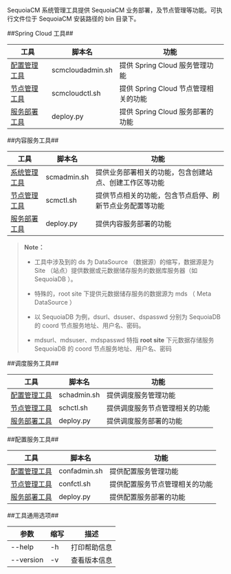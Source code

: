 SequoiaCM 系统管理工具提供 SequoiaCM 业务部署，及节点管理等功能。可执行文件位于 SequoiaCM 安装路径的 bin 目录下。

##Spring Cloud 工具##

|工具    |脚本名 |功能   |
|--------|-------|-------|
|[配置管理工具][scmcloudadmin]|scmcloudadmin.sh|提供 Spring Cloud 服务管理功能|
|[节点管理工具][scmcloudctl]|scmcloudctl.sh|提供 Spring Cloud 节点管理相关的功能|
|[服务部署工具][cloud_deploy]|deploy.py|提供 Spring Cloud 服务部署的功能|

##内容服务工具##

|工具    |脚本名 |功能   |
|--------|-------|-------|
|[系统管理工具][scmadmin] |scmadmin.sh|提供业务部署相关的功能，包含创建站点、创建工作区等功能|
|[节点管理工具][scmctl] |scmctl.sh|提供节点相关的功能，包含节点启停、刷新节点业务配置等功能|
|[服务部署工具][contentserver_deploy]|deploy.py|提供内容服务部署的功能|

>  **Note：**
>
>  * 工具中涉及到的 ds 为 DataSource （数据源）的缩写，数据源是为 Site （站点）提供数据或元数据储存服务的数据库服务器（如 SequoiaDB ）。
>
>  * 特殊的，root site 下提供元数据储存服务的数据源为 mds （ Meta DataSource ）
>
>  * 以 SequoiaDB 为例，dsurl、dsuser、dspasswd 分别为 SequoiaDB 的 coord 节点服务地址、用户名、密码。
>
>  * mdsurl、mdsuser、mdspasswd 特指 __root site__ 下元数据存储服务 SequoiaDB 的 coord 节点服务地址、用户名、密码

##调度服务工具##

|工具    |脚本名 |功能   |
|--------|-------|-------|
|[配置管理工具][schadmin]|schadmin.sh|提供调度服务管理功能|
|[节点管理工具][schctl]|schctl.sh|提供调度服务节点管理相关的功能|
|[服务部署工具][sch_deploy]|deploy.py|提供调度服务部署的功能|

##配置服务工具##

|工具    |脚本名 |功能   |
|--------|-------|-------|
|[配置管理工具][confadmin]|confadmin.sh|提供配置服务管理功能|
|[节点管理工具][confctl]|confctl.sh|提供配置服务节点管理相关的功能|
|[服务部署工具][conf_deploy]|deploy.py|提供配置服务部署的功能|

##工具通用选项##


|参数       |缩写 |描述             |
|---------- |-----|-----------------|
|--help     |-h   |打印帮助信息     |
|--version  |-v   |查看版本信息     |


[system]:Maintainance/Tools/system_init_script.md
[scmcloudadmin]:Maintainance/Tools/Scmcloudadmin/Readme.md
[scmcloudctl]:Maintainance/Tools/Scmcloudctl/Readme.md
[cloud_deploy]:Maintainance/Tools/cloud_deploy_script.md

[scmadmin]:Maintainance/Tools/Scmadmin/Readme.md
[scmctl]:Maintainance/Tools/Scmctl/Readme.md
[contentserver_deploy]:Maintainance/Tools/contentserver_deploy_script.md

[confctl]:Maintainance/Tools/Confctl/Readme.md
[confadmin]:Maintainance/Tools/Confadmin/Readme.md
[conf_deploy]:Maintainance/Tools/config_deploy_script.md

[schctl]:Maintainance/Tools/Schadmin/Readme.md
[schadmin]:Maintainance/Tools/Schadmin/Readme.md
[sch_deploy]:Maintainance/Tools/schedule_deploy_script.md
